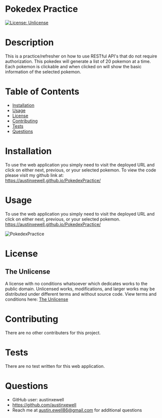 # Pokedex Practice 
  [![License: Unlicense](https://img.shields.io/badge/license-Unlicense-blue.svg)](http://unlicense.org/)
  # Description
  This is a practice/refresher on how to use RESTful API's that do not require authorization. This pokedex will generate a list of 20 pokemon at a time. Each pokemon is clickable and when clicked on will show the basic information of the selected pokemon.
  # Table of Contents
  * [Installation](#installation)
  * [Usage](#usage)
  * [License](#license)
  * [Contributing](#contributing)
  * [Tests](#tests)
  * [Questions](#questions)
  # Installation
  To use the web application you simply need to visit the deployed URL and click on either next, previous, or your selected pokemon. To view the code please visit my github link at: https://austinxewell.github.io/PokedexPractice/
  # Usage
  To use the web application you simply need to visit the deployed URL and click on either next, previous, or your selected pokemon. https://austinxewell.github.io/PokedexPractice/

  ![PokedexPractice](https://user-images.githubusercontent.com/86080954/151891895-bfb65e86-513f-4b2a-be54-4ae04dcab386.JPG)
  # License
  ## The Unlicense
  A license with no conditions whatsoever which dedicates works to the public domain. Unlicensed works, modifications, and larger works may be distributed under different terms and without source code.
  View terms and conditions here: [The Unlicense](../utils/licenses/unlicense.txt)
  # Contributing
  There are no other contributers for this project.
  # Tests
  There are no test written for this web application.
  # Questions
  * GitHub user: austinxewell
  * https://github.com/austinxewell
  * Reach me at austin.ewell86@gmail.com for additional questions